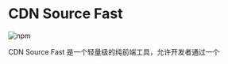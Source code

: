 #  CDN Source Fast

![npm](https://img.shields.io/npm/v/cdnsf)

CDN Source Fast 是一个轻量级的纯前端工具，允许开发者通过一个 <script> 标签，在 HTML 中动态加载多个 CDN 资源，并支持通过 JSON 文件进行统一管理。

CDN Source Fast is a lightweight, pure frontend tool that allows developers to dynamically load multiple CDN resources in HTML using a single <script> tag. It also supports unified management of resources via a JSON file.

## 快速开始 Quick Start
### 1.配置CDN源 Configure CDN Sources

在**cdn-config.json**文件中添加CDN源，例如：

Add CDN sources to a cdn-config.json file, for example:

``` json
{
  "libraries": {
    "jquery": "https://code.jquery.com/jquery-3.6.0.min.js",
    "lodash": "https://cdn.jsdelivr.net/npm/lodash@4.17.21/lodash.min.js",
    "axios": "https://cdn.jsdelivr.net/npm/axios/dist/axios.min.js"
  }
}
```
### 2.引入<script> Add a <script> Tag

在你的前端页面引入script标签：

Include the <script> tag in your frontend page:

``` html
<script data-cdn="jquery,lodash,axios" src="cdn-loader.js"></script>
```
在**data-cdn**属性中输入**cdn-config.json**中配置库的键值，即可引入对应的库。

Enter the keys of the libraries configured in cdn-config.json in the data-cdn attribute to load the corresponding libraries.

或者使用CDN:

Alternatively, use a CDN:

``` html
<script data-cdn="jquery,lodash,axios" src="https://unpkg.com/cdnsf@1.0.1/cdn-loader.js"></script>
```



